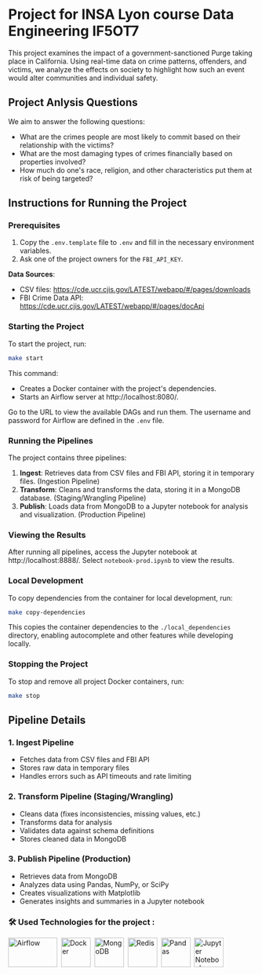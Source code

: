 # Project for INSA Lyon course Data Engineering IF5OT7

This project examines the impact of a government-sanctioned Purge taking place in California. Using real-time data on crime patterns, offenders, and victims, we analyze the effects on society to highlight how such an event would alter communities and individual safety.

## Project Anlysis Questions

We aim to answer the following questions:

- What are the crimes people are most likely to commit based on their relationship with the victims?
- What are the most damaging types of crimes financially based on properties involved?
- How much do one's race, religion, and other characteristics put them at risk of being targeted?

## Instructions for Running the Project

### Prerequisites

1. Copy the `.env.template` file to `.env` and fill in the necessary environment variables.
2. Ask one of the project owners for the `FBI_API_KEY`.

**Data Sources**:
- CSV files: https://cde.ucr.cjis.gov/LATEST/webapp/#/pages/downloads
- FBI Crime Data API: https://cde.ucr.cjis.gov/LATEST/webapp/#/pages/docApi

### Starting the Project

To start the project, run:

```bash
make start
```

This command:
- Creates a Docker container with the project's dependencies.
- Starts an Airflow server at http://localhost:8080/.

Go to the URL to view the available DAGs and run them. The username and password for Airflow are defined in the `.env` file.

### Running the Pipelines

The project contains three pipelines:

1. **Ingest**: Retrieves data from CSV files and FBI API, storing it in temporary files. (Ingestion Pipeline)
2. **Transform**: Cleans and transforms the data, storing it in a MongoDB database. (Staging/Wrangling Pipeline)
3. **Publish**: Loads data from MongoDB to a Jupyter notebook for analysis and visualization. (Production Pipeline)

### Viewing the Results

After running all pipelines, access the Jupyter notebook at http://localhost:8888/. Select `notebook-prod.ipynb` to view the results.

### Local Development

To copy dependencies from the container for local development, run:


```bash
make copy-dependencies
```

This copies the container dependencies to the `./local_dependencies` directory, enabling autocomplete and other features while developing locally.

### Stopping the Project

To stop and remove all project Docker containers, run:


```bash
make stop
```

## Pipeline Details

### 1. Ingest Pipeline

- Fetches data from CSV files and FBI API
- Stores raw data in temporary files
- Handles errors such as API timeouts and rate limiting

### 2. Transform Pipeline (Staging/Wrangling)

- Cleans data (fixes inconsistencies, missing values, etc.)
- Transforms data for analysis
- Validates data against schema definitions
- Stores cleaned data in MongoDB

### 3. Publish Pipeline (Production)

- Retrieves data from MongoDB
- Analyzes data using Pandas, NumPy, or SciPy
- Creates visualizations with Matplotlib
- Generates insights and summaries in a Jupyter notebook

### :hammer_and_wrench: Used Technologies for the project :

<div>
  <img src="https://upload.wikimedia.org/wikipedia/commons/d/de/AirflowLogo.png" title="Airflow" alt="Airflow" width="100" height="60"/>&nbsp;
  <img src="https://github.com/marwin1991/profile-technology-icons/blob/main/icons/docker.png" title="Docker" alt="Docker" width="60" height="60"/>&nbsp;
  <img src="https://github.com/marwin1991/profile-technology-icons/blob/main/icons/mongodb.png" title="MongoDB" alt="MongoDB" width="60" height="60"/>&nbsp;
  <img src="https://github.com/marwin1991/profile-technology-icons/blob/main/icons/redis.png" title="Redis" alt="Redis" width="60" height="60"/>&nbsp;
  <img src="https://github.com/marwin1991/profile-technology-icons/blob/main/icons/pandas.png" title="Pandas" alt="Pandas" width="60" height="60"/>&nbsp;
  <img src="https://upload.wikimedia.org/wikipedia/commons/3/38/Jupyter_logo.svg" title="Jupyter Notebook" alt="Jupyter Notebook" width="60" height="60"/>
</div>
